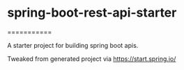 # spring-boot-rest-api-starter

===========

A starter project for building spring boot apis.

Tweaked from generated project via https://start.spring.io/
